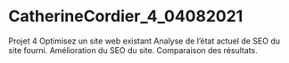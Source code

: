 # CatherineCordier_4_04082021
Projet 4 Optimisez un site web existant
Analyse de l’état actuel de SEO du site fourni.
Amélioration du SEO du site.
Comparaison des résultats.
